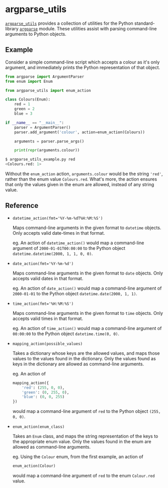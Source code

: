 # argparse_utils

[`argparse_utils`](https://github.com/madman-bob/python-argparse-utils)
provides a collection of utilities for the Python standard-library
[`argparse`](https://docs.python.org/3/library/argparse.html)
module.
These utilities assist with parsing command-line arguments to Python objects.

## Example

Consider a simple command-line script which accepts a colour as it's only argument,
and immediately prints the Python representation of that object.

```python
from argparse import ArgumentParser
from enum import Enum

from argparse_utils import enum_action

class Colours(Enum):
    red = 1
    green = 2
    blue = 3

if __name__ == "__main__":
    parser = ArgumentParser()
    parser.add_argument('colour', action=enum_action(Colours))

    arguments = parser.parse_args()

    print(repr(arguments.colour))
```

```bash
$ argparse_utils_example.py red
<Colours.red: 1>
```

Without the `enum_action` action, `arguments.colour` would be the string `'red'`,
rather than the enum value `Colours.red`.
What's more, the action ensures that only the values given in the enum are allowed,
instead of any string value.

## Reference

- `datetime_action(fmt='%Y-%m-%dT%H:%M:%S')`

  Maps command-line arguments in the given format to `datetime` objects.
  Only accepts valid date-times in that format.

  eg. An action of `datetime_action()` would map a command-line argument of
  `2000-01-01T00:00:00` to the Python object `datetime.datetime(2000, 1, 1, 0, 0)`.

- `date_action(fmt='%Y-%m-%d')`

  Maps command-line arguments in the given format to `date` objects.
  Only accepts valid dates in that format.

  eg. An action of `date_action()` would map a command-line argument of
  `2000-01-01` to the Python object `datetime.date(2000, 1, 1)`.

- `time_action(fmt='%H:%M:%S')`

  Maps command-line arguments in the given format to `time` objects.
  Only accepts valid times in that format.

  eg. An action of `time_action()` would map a command-line argument of
  `00:00:00` to the Python object `datetime.time(0, 0)`.

- `mapping_action(possible_values)`

  Takes a dictionary whose keys are the allowed values,
  and maps those values to the values found in the dictionary.
  Only the values found as keys in the dictionary are allowed as command-line arguments.

  eg. An action of

  ```python
  mapping_action({
      'red': (255, 0, 0),
      'green': (0, 255, 0),
      'blue': (0, 0, 255)
  })
  ```

  would map a command-line argument of `red` to the Python object `(255, 0, 0)`.

- `enum_action(enum_class)`

  Takes an `Enum` class,
  and maps the string representation of the keys to the appropriate enum value.
  Only the values found in the enum are allowed as command-line arguments.

  eg. Using the `Colour` enum, from the first example, an action of

  ```python
  enum_action(Colour)
  ```

  would map a command-line argument of `red` to the enum `Colour.red` value.
